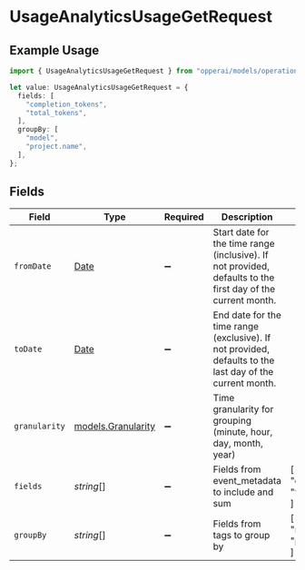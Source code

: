 # UsageAnalyticsUsageGetRequest

## Example Usage

```typescript
import { UsageAnalyticsUsageGetRequest } from "opperai/models/operations";

let value: UsageAnalyticsUsageGetRequest = {
  fields: [
    "completion_tokens",
    "total_tokens",
  ],
  groupBy: [
    "model",
    "project.name",
  ],
};
```

## Fields

| Field                                                                                                       | Type                                                                                                        | Required                                                                                                    | Description                                                                                                 | Example                                                                                                     |
| ----------------------------------------------------------------------------------------------------------- | ----------------------------------------------------------------------------------------------------------- | ----------------------------------------------------------------------------------------------------------- | ----------------------------------------------------------------------------------------------------------- | ----------------------------------------------------------------------------------------------------------- |
| `fromDate`                                                                                                  | [Date](https://developer.mozilla.org/en-US/docs/Web/JavaScript/Reference/Global_Objects/Date)               | :heavy_minus_sign:                                                                                          | Start date for the time range (inclusive). If not provided, defaults to the first day of the current month. |                                                                                                             |
| `toDate`                                                                                                    | [Date](https://developer.mozilla.org/en-US/docs/Web/JavaScript/Reference/Global_Objects/Date)               | :heavy_minus_sign:                                                                                          | End date for the time range (exclusive). If not provided, defaults to the last day of the current month.    |                                                                                                             |
| `granularity`                                                                                               | [models.Granularity](../../models/granularity.md)                                                           | :heavy_minus_sign:                                                                                          | Time granularity for grouping (minute, hour, day, month, year)                                              |                                                                                                             |
| `fields`                                                                                                    | *string*[]                                                                                                  | :heavy_minus_sign:                                                                                          | Fields from event_metadata to include and sum                                                               | [<br/>"completion_tokens",<br/>"total_tokens"<br/>]                                                         |
| `groupBy`                                                                                                   | *string*[]                                                                                                  | :heavy_minus_sign:                                                                                          | Fields from tags to group by                                                                                | [<br/>"model",<br/>"project.name"<br/>]                                                                     |